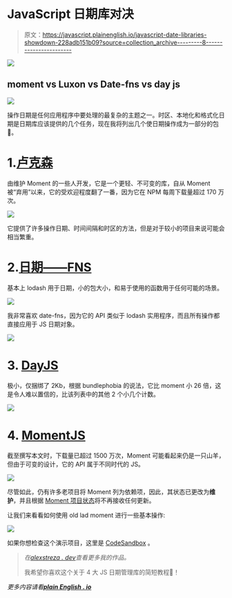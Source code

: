 # JavaScript 日期库对决

> 原文：<https://javascript.plainenglish.io/javascript-date-libraries-showdown-228adb151b09?source=collection_archive---------8----------------------->

![](img/f4c949f9f88a7dc445dc7871ed0892fd.png)

## moment vs Luxon vs Date-fns vs day js

![](img/1082b8b063dc52a1b04c8910d7e045b4.png)

操作日期是任何应用程序中要处理的最复杂的主题之一。时区、本地化和格式化日期是日期库应该提供的几个任务，现在我将列出几个使日期操作成为一部分的包🎂。

# 1.[卢克森](https://github.com/moment/luxon)

由维护 Moment 的一些人开发，它是一个更轻、不可变的库，自从 Moment 被“弃用”以来，它的受欢迎程度翻了一番，因为它在 NPM 每周下载量超过 170 万次。

![](img/1164343d9c6abad82abc63100f7292da.png)

它提供了许多操作日期、时间间隔和时区的方法，但是对于较小的项目来说可能会相当繁重。

# 2.[日期——FNS](https://date-fns.org/)

基本上 lodash 用于日期，小的包大小，和易于使用的函数用于任何可能的场景。

![](img/39fad9fa215aabeb43701ccc17da4f6e.png)

我非常喜欢 date-fns，因为它的 API 类似于 lodash 实用程序，而且所有操作都直接应用于 JS 日期对象。

![](img/d3581ca7d121eeaead12437c625a3b76.png)

# 3. [DayJS](https://day.js.org/)

极小，仅捆绑了 2Kb，根据 bundlephobia 的说法，它比 moment 小 26 倍，这是令人难以置信的，比该列表中的其他 2 个小几个计数。

![](img/bdb7a7634186c5f6958594cd9d59caa5.png)

# 4. [MomentJS](https://momentjs.com/)

截至撰写本文时，下载量已超过 1500 万次，Moment 可能看起来仍是一只山羊，但由于可变的设计，它的 API 属于不同时代的 JS。

![](img/5e3f571cf0d96ad2d420f7529cc951d6.png)

尽管如此，仍有许多老项目将 Moment 列为依赖项，因此，其状态已更改为**维护**，并且根据 [Moment 项目状态](https://momentjs.com/docs/#/-project-status/)将不再接收任何更新。

让我们来看看如何使用 old lad moment 进行一些基本操作:

![](img/f5701251b7f579ff9bea6c307aa458e6.png)

如果你想检查这个演示项目，这里是 [CodeSandbox](https://codesandbox.io/s/date-manipulation-libraries-sxxir?file=/src/index.js:561-1062) 。

> *在*[*alexstreza . dev*](https://alexstreza.dev/)*查看更多我的作品。*
> 
> 我希望你喜欢这个关于 4 大 JS 日期管理库的简短教程🦄！

*更多内容请看*[***plain English . io***](http://plainenglish.io/)